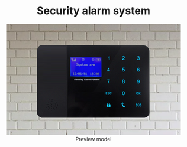 <h1 align="center">Security alarm system </h1>
<p  align="center"> <img src="2.png" height="300"><br> Preview model
</p>
